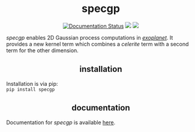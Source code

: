 <h1 align="center">
  specgp
</h1>
<p align="center">
    <a href='https://specgp.readthedocs.io/en/latest/?badge=latest'>
        <img src='https://readthedocs.org/projects/specgp/badge/?version=latest' alt='Documentation Status' /></a>
    <a href="https://github.com/specgp/LICENSE">
        <img src="https://img.shields.io/badge/license-MIT-blue.svg?style=flat"></a>
    <a href="https://arxiv.org/abs/2007.05799">
        <img src="https://img.shields.io/badge/paper-arXiv-red.svg?style=flat"></a>
</p>
<p>
    <em>specgp</em> enables 2D Gaussian process computations in <a href="https://github.com/exoplanet-dev/exoplanet.git"><em>exoplanet</em></a>. It provides a new kernel term which combines a <em>celerite</em> term with a second term for the other dimension. 
</p>

<h2 align="center">
    installation
</h2>
<p>
    Installation is via pip:
    </br>
    <code>pip install specgp</code>
</p>
<h2 align="center">
    documentation
</h2>
<p>
    Documentation for <em>specgp</em> is available <a href="https://specgp.readthedocs.io">here</a>.
</p>
